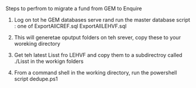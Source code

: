 Steps to perfrom to migrate a fund from GEM to Enquire


1. Log on tot he GEM databases serve rand run the master database script : one of
ExportAllCREF.sql
ExportAllLEHVF.sql

2. This will generetae oputput folders on teh srever, copy these to your woreking directory

3. Get teh latest Lisst fro LEHVF and copy them to a subdirectroy called ./Lisst in the workign folders
4. From a command shell in the working directory, run the powershell script
dedupe.ps1
